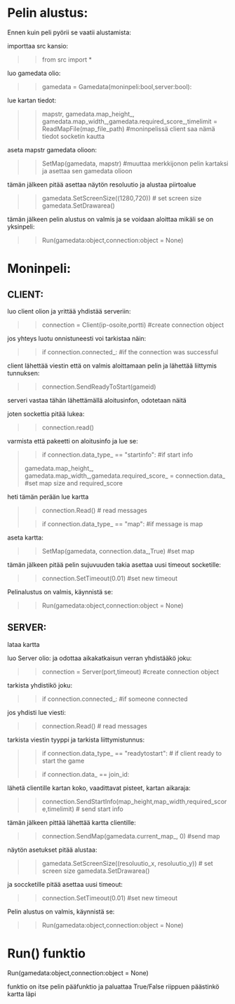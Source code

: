 


# Pelin alustus:

Ennen kuin peli pyörii se vaatii alustamista:

importtaa src kansio:
>> from src import *


luo gamedata olio:
>> gamedata = Gamedata(moninpeli:bool,server:bool):

lue kartan tiedot:
>> mapstr, gamedata.map_height_, gamedata.map_width_,gamedata.required_score_,timelimit = ReadMapFile(map_file_path) #moninpelissä client saa nämä tiedot socketin kautta

aseta mapstr gamedata olioon:
>> SetMap(gamedata, mapstr) #muuttaa merkkijonon pelin kartaksi ja asettaa sen gamedata olioon

tämän jälkeen pitää asettaa näytön resoluutio  ja alustaa piirtoalue
>> gamedata.SetScreenSize((1280,720))  # set screen size
>> gamedata.SetDrawarea()

tämän jälkeen pelin alustus on valmis ja se voidaan aloittaa mikäli se on yksinpeli:
>> Run(gamedata:object,connection:object = None)



# Moninpeli:


## CLIENT:

luo client olion ja yrittää yhdistää serveriin:
>> connection = Client(ip-osoite,portti)  #create connection object


jos yhteys luotu onnistuneesti
voi tarkistaa näin:
>> if connection.connected_: #if the connection was successful

client lähettää viestin että on valmis aloittamaan pelin ja lähettää liittymis tunnuksen:
>> connection.SendReadyToStart(gameid)



serveri vastaa tähän lähettämällä aloitusinfon, odotetaan näitä

joten sockettia pitää lukea:

>> connection.read()

varmista että pakeetti on aloitusinfo ja lue se:
>> if connection.data_type_ == "startinfo":  #if start info
>
> gamedata.map_height_, gamedata.map_width_,gamedata.required_score_ = connection.data_ #set map size and required_score

heti tämän perään lue kartta
>> connection.Read()  # read messages
> 
>> if connection.data_type_ == "map":  #if message is map

aseta kartta:
>> SetMap(gamedata, connection.data_,True)  #set map


tämän jälkeen pitää pelin sujuvuuden takia asettaa uusi timeout socketille:
>> connection.SetTimeout(0.01) #set new timeout

Pelinalustus on valmis, käynnistä se:
>> Run(gamedata:object,connection:object = None)


## SERVER:
lataa kartta

luo Server olio:
ja odottaa aikakatkaisun verran yhdistääkö joku:

>> connection = Server(port,timeout) #create connection object

tarkista yhdistikö joku:
>> if connection.connected_: #if someone connected


jos yhdisti lue viesti:
 >> connection.Read()  # read messages

tarkista viestin tyyppi ja tarkista liittymistunnus:

>> if connection.data_type_ == "readytostart":  # if client ready to start the game 
> 
>> if connection.data_ == join_id:

lähetä clientille kartan koko, vaadittavat pisteet, kartan aikaraja:

>> connection.SendStartInfo(map_height,map_width,required_score,timelimit)  # send start info

tämän jälkeen pittää lähettää kartta clientille:
>> connection.SendMap(gamedata.current_map_, 0)  #send map


näytön asetukset pitää alustaa:
>> gamedata.SetScreenSize((resoluutio_x, resoluutio_y))  # set screen size
>> gamedata.SetDrawarea()


ja soccketille pitää asettaa uusi timeout:
>> connection.SetTimeout(0.01) #set new timeout

Pelin alustus on valmis, käynnistä se:
>> Run(gamedata:object,connection:object = None)


# Run() funktio

Run(gamedata:object,connection:object = None)

funktio on itse pelin pääfunktio ja paluattaa True/False riippuen päästinkö kartta läpi














